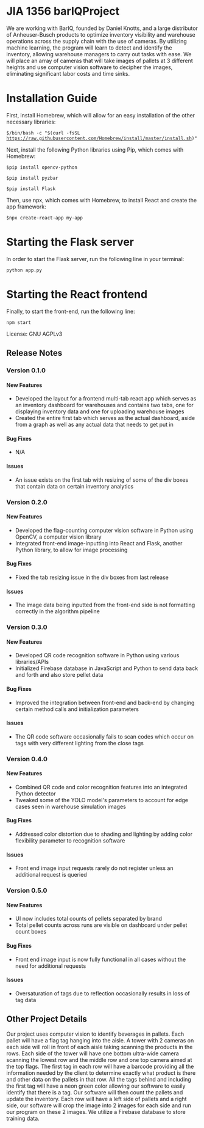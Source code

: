 # JIA 1356 barIQProject
We are working with BarIQ, founded by Daniel Knotts, and a large distributor of Anheuser-Busch products to optimize inventory visibility and warehouse operations across the supply chain with the use of cameras. By utilizing machine learning, the program will learn to detect and identify the inventory, allowing warehouse managers to carry out tasks with ease. We will place an array of cameras that will take images of pallets at 3 different heights and use computer vision software to decipher the images, eliminating significant labor costs and time sinks. 

# Installation Guide
First, install Homebrew, which will allow for an easy installation of the other necessary libraries:

  <code>$/bin/bash -c "$(curl -fsSL https://raw.githubusercontent.com/Homebrew/install/master/install.sh)"</code>
  
Next, install the following Python libraries using Pip, which comes with Homebrew:
  
  <code>$pip install opencv-python</code>
  
  <code>$pip install pyzbar</code>
  
  <code>$pip install Flask</code>
  
Then, use npx, which comes with Homebrew, to install React and create the app framework:
  
  <code>$npx create-react-app my-app</code>
 
# Starting the Flask server

In order to start the Flask server, run the following line in your terminal:

  <code>python app.py</code>
  
# Starting the React frontend

Finally, to start the front-end, run the following line:

  <code>npm start</code>
  
  

License: GNU AGPLv3
## Release Notes
### Version 0.1.0
#### New Features
- Developed the layout for a frontend multi-tab react app which serves as an inventory dashboard for warehouses and contains two tabs, one for displaying inventory data and one for uploading warehouse images 
- Created the entire first tab which serves as the actual dashboard, aside from a graph as well as any actual data that needs to get put in
#### Bug Fixes
- N/A
#### Issues
- An issue exists on the first tab with resizing of some of the div boxes that contain data on certain inventory analytics

### Version 0.2.0
#### New Features
- Developed the flag-counting computer vision software in Python using OpenCV, a computer vision library 
- Integrated front-end image-inputting into React and Flask, another Python library, to allow for image processing
#### Bug Fixes
- Fixed the tab resizing issue in the div boxes from last release
#### Issues
- The image data being inputted from the front-end side is not formatting correctly in the algorithm pipeline

### Version 0.3.0
#### New Features
- Developed QR code recognition software in Python using various libraries/APIs
- Initialized Firebase database in JavaScript and Python to send data back and forth and also store pellet data
#### Bug Fixes
- Improved the integration between front-end and back-end by changing certain method calls and initialization parameters
#### Issues
- The QR code software occasionally fails to scan codes which occur on tags with very different lighting from the close tags

### Version 0.4.0
#### New Features
- Combined QR code and color recognition features into an integrated Python detector
- Tweaked some of the YOLO model's parameters to account for edge cases seen in warehouse simulation images
#### Bug Fixes
- Addressed color distortion due to shading and lighting by adding color flexibility parameter to recognition software
#### Issues
- Front end image input requests rarely do not register unless an additional request is queried

### Version 0.5.0
#### New Features
- UI now includes total counts of pellets separated by brand
- Total pellet counts across runs are visible on dashboard under pellet count boxes
#### Bug Fixes
- Front end image input is now fully functional in all cases without the need for additional requests
#### Issues
- Oversaturation of tags due to reflection occasionally results in loss of tag data

## Other Project Details
Our project uses computer vision to identify beverages in pallets. Each pallet will have a flag tag hanging into the aisle. A tower with 2 cameras on each side will roll in front of each aisle taking scanning the products in the rows. Each side of the tower will have one bottom ultra-wide camera scanning the lowest row and the middle row and one top camera aimed at the top flags. The first tag in each row will have a barcode providing all the information needed by the client to determine exactly what product is there and other data on the pallets in that row. All the tags behind and including the first tag will have a neon green color allowing our software to easily identify that there is a tag. Our software will then count the pallets and update the inventory. Each row will have a left side of pallets and a right side, our software will crop the image into 2 images for each side and run our program on these 2 images. We utilize a Firebase database to store training data.
